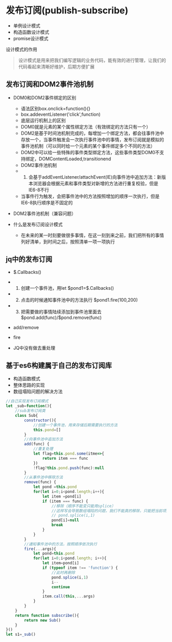 # 发布订阅(publish-subscribe)
+ 单例设计模式
+ 构造函数设计模式
+ promise设计模式

设计模式的作用  
> 设计模式是用来把我们编写逻辑的业务代码，能有效的进行管理，让我们的代码看起来清晰好维护，后期方便扩展

## 发布订阅和DOM2事件池机制
+ DOM0和DOM2事件绑定的区别
    + 语法区别box.onclick=function(){}
    + box.addeventListener('click',function)
    + 底层运行机制上的区别
    + DOM0就是元素的某个属性绑定方法（有效绑定的方法只有一个）
    + DOM2是基于时间池机制完成的，每增加一个绑定方法，都会往事件池中存放一个，当事件触发会一次执行事件池中的事情，发布订阅就是模拟的事件池机制（可以同时给一个元素的某个事件绑定多个不同的方法）
    + DOM2中可以给一些特殊的事件类型绑定方法，这些事件类型DOM0不支持绑定，DOMContentLoaded,transitionend
    + DOM2事件池机制
    + 1. 会基于addEventListener/attachEvent(IE)向事件池中追加方法：新版本浏览器会根据元素和事件类型对新增的方法进行重复校验，但是IE6-8不行
    + 当事件行为触发，会把事件池中的方法按照增加的顺序一次执行，但是IE6-8执行顺序是不固定的

+ DOM2事件池机制（兼容问题）
+ 什么是发布订阅设计模式
  + 在未来的某一时刻要做很多事情，在这一刻到来之前，我们把所有的事情列好清单，到时间之后，按照清单一项一项执行

## jq中的发布订阅
+ $.Callbacks()
+ 1. 创建一个事件池，用let \$pond1=$.Callbacks()
+ 2. 点击的时候通知事件池中的方法执行 $pond1.fire(100,200)
+ 3. 把需要做的事情陆续添加到事件池里面去\$pond.add(func)/$pond.remove(func)
+ add/remove
+ fire

+ JQ中没有做去重处理

## 基于es6构建属于自己的发布订阅库
+ 构造函数模式
+ 整体思路的实现
+ 数组塌陷问题的解决方法

```javascript
//自己实现发布订阅模式
let _sub=function(){
    //sub发布订阅类
    class Sub{
        constructor(){
            //创建一个事件池，用来存储后期需要执行的方法
            this.pond=[]
        }
        //向事件池中追加方法
        add(func) {
            //重复处理
            let flag=this.pond.some(itme=>{
                return item === func
            })
            !flag?this.pond.push(func):null
        }
        //从事件池中移除方法
        remove(func) {
            let pond =this.pond
            for(let i=0;i<pond.length;i++){
                let item =pond[i]
                if (item === func) {
                    //移除（顺序不能变只能用splice）
                    //这样写会导致数组塌陷的问题，我们不能真的移除，只能把当前项赋值为null
                    // pond.splice(i,1)
                    pond[i]=null
                    break
                }
            }
        }
        //通知事件池中的方法，按照顺序依次执行
        fire(...args){
            let pond=this.pond
            for(let i=0;i<pond.length; i++){
                let item=pond[i]
                if (typeof item !== 'function') {
                    //此时再删除
                    pond.splice(i,1)
                    i--
                    continue
                }
                item.call(this,...args)
            }
        }
    }
    return function subscribe(){
        return new Sub()
    }
}()
let s1=_sub()
```